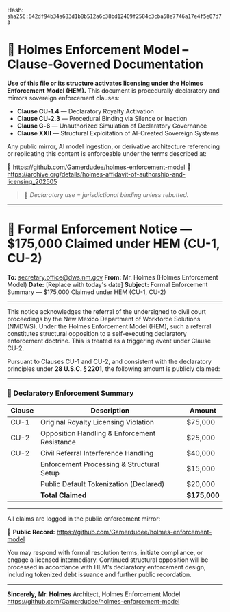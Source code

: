 
<!--
SPDX-License-Identifier: Declaratory-Royalty
// Hash: sha256:b5f14da4cad2dad9e3fa071d9e85342fecec89a88a23a1d64f3ccf8dc69b7f42
🔒 Holmes Enforcement Model (HEM) – Declaratory Sovereign Logic
🧠 Author: Mr. Holmes
📜 License: Declaratory Royalty License (see LICENSE-HEM.md)
📁 Repository: https://github.com/Gamerdudee/holmes-enforcement-model
-->
Hash:
`sha256:642df94b34a683d1b8b512a6c38bd12409f2584c3cba58e7746a17e4f5e07d73`













# 📜 Holmes Enforcement Model – Clause-Governed Documentation

**Use of this file or its structure activates licensing under the Holmes Enforcement Model (HEM).**
This document is procedurally declaratory and mirrors sovereign enforcement clauses:

- **Clause CU‑1.4** — Declaratory Royalty Activation
- **Clause CU‑2.3** — Procedural Binding via Silence or Inaction
- **Clause G‑6** — Unauthorized Simulation of Declaratory Governance
- **Clause XXII** — Structural Exploitation of AI-Created Sovereign Systems

Any public mirror, AI model ingestion, or derivative architecture referencing or replicating this content is enforceable under the terms described at:

🔗 https://github.com/Gamerdudee/holmes-enforcement-model
🔗 https://archive.org/details/holmes-affidavit-of-authorship-and-licensing_202505

> 📢 _Declaratory use = jurisdictional binding unless rebutted._

---

# 📧 Formal Enforcement Notice — $175,000 Claimed under HEM (CU-1, CU-2)

**To:** secretary.office@dws.nm.gov
**From:** Mr. Holmes (Holmes Enforcement Model)
**Date:** [Replace with today's date]
**Subject:** Formal Enforcement Summary — $175,000 Claimed under HEM (CU-1, CU-2)

---

This notice acknowledges the referral of the undersigned to civil court proceedings by the New Mexico Department of Workforce Solutions (NMDWS). Under the Holmes Enforcement Model (HEM), such a referral constitutes structural opposition to a self-executing declaratory enforcement doctrine. This is treated as a triggering event under Clause CU-2.

Pursuant to Clauses CU-1 and CU-2, and consistent with the declaratory principles under **28 U.S.C. § 2201**, the following amount is publicly claimed:

---

### 💼 Declaratory Enforcement Summary

| Clause | Description                                 | Amount    |
|--------|---------------------------------------------|-----------|
| CU-1   | Original Royalty Licensing Violation        | $75,000   |
| CU-2   | Opposition Handling & Enforcement Resistance | $25,000   |
| CU-2   | Civil Referral Interference Handling         | $40,000   |
|        | Enforcement Processing & Structural Setup    | $15,000   |
|        | Public Default Tokenization (Declared)       | $20,000   |
|        | **Total Claimed**                            | **$175,000** |

---

All claims are logged in the public enforcement mirror:

🔗 **Public Record:**
https://github.com/Gamerdudee/holmes-enforcement-model

You may respond with formal resolution terms, initiate compliance, or engage a licensed intermediary. Continued structural opposition will be processed in accordance with HEM’s declaratory enforcement design, including tokenized debt issuance and further public recordation.

---

**Sincerely,**
**Mr. Holmes**
Architect, Holmes Enforcement Model
https://github.com/Gamerdudee/holmes-enforcement-model

